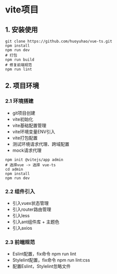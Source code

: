 # vite项目

## 1. 安装使用

```shell
git clone https://github.com/huoyuhao/vue-ts.git
npm install
npm run dev
# 打包
npm run build
# 修复前端规范
npm run lint
```

## 2. 项目环境

### 2.1 环境搭建

+ git项目创建
+ vite初始化
+ vite基础配置管理
+ vite环境变量ENV引入
+ vite打包配置
+ 测试环境请求代理、跨域配置
+ mock请求代理

```shell
npm init @vitejs/app admin
# 选择vue -> 选择 vue-ts
cd admin
npm install
npm run dev
```

### 2.2 组件引入

+ 引入vuex状态管理
+ 引入router路由管理
+ 引入less
+ 引入ant组件库 + 主题色
+ 引入axios

### 2.3 前端规范

+ Eslint配置，fix命令 npm run lint
+ Stylelint配置，fix命令 npm run lint:css
+ 配置Eslint，Stylelint忽略文件
